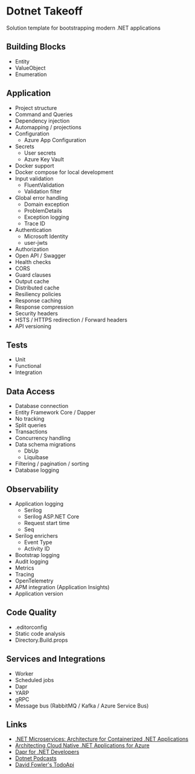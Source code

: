 # Dotnet Takeoff

Solution template for bootstrapping modern .NET applications

## Building Blocks
- Entity
- ValueObject
- Enumeration

## Application
- Project structure
- Command and Queries
- Dependency injection
- Automapping / projections
- Configuration
  - Azure App Configuration
- Secrets
  - User secrets
  - Azure Key Vault
- Docker support
- Docker compose for local development
- Input validation
  - FluentValidation
  - Validation filter
- Global error handling
  - Domain exception
  - ProblemDetails
  - Exception logging
  - Trace ID
- Authentication
  - Microsoft Identity
  - user-jwts
- Authorization
- Open API / Swagger
- Health checks
- CORS
- Guard clauses
- Output cache
- Distributed cache
- Resiliency policies
- Response caching
- Response compression
- Security headers
- HSTS / HTTPS redirection / Forward headers
- API versioning

## Tests
- Unit
- Functional
- Integration

## Data Access
- Database connection
- Entity Framework Core / Dapper
- No tracking
- Split queries
- Transactions
- Concurrency handling
- Data schema migrations
  - DbUp
  - Liquibase
- Filtering / pagination / sorting
- Database logging

## Observability
- Application logging
  - Serilog
  - Serilog ASP.NET Core
  - Request start time
  - Seq
- Serilog enrichers
  - Event Type
  - Activity ID
- Bootstrap logging
- Audit logging
- Metrics
- Tracing
- OpenTelemetry
- APM integration (Application Insights)
- Application version

## Code Quality
- .editorconfig
- Static code analysis
- Directory.Build.props

## Services and Integrations
- Worker
- Scheduled jobs
- Dapr
- YARP
- gRPC
- Message bus (RabbitMQ / Kafka / Azure Service Bus)

## Links
- [.NET Microservices: Architecture for Containerized .NET Applications](https://docs.microsoft.com/en-us/dotnet/architecture/microservices/)
- [Architecting Cloud Native .NET Applications for Azure](https://docs.microsoft.com/en-us/dotnet/architecture/cloud-native/)
- [Dapr for .NET Developers](https://docs.microsoft.com/en-us/dotnet/architecture/dapr-for-net-developers/)
- [Dotnet Podcasts](https://github.com/microsoft/dotnet-podcasts)
- [David Fowler's TodoApi](https://github.com/davidfowl/TodoApi)
